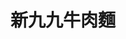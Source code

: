 ---
title: "新九九牛肉麵"
description: "新九九牛肉麵"
layout: shop
keywords:
  - 美食競賽
  - 台灣美食
  - 美食精選
datePublished: "2025-06-30"
dateModified: "2025-07-03"
city: "新北市"
district: "五股區"
address: "248新北市五股區成泰路三段247號"
phone: "0222928059"
geo: "25.093612604703925, 121.44652060392576"
google_map: "https://maps.app.goo.gl/tqMwNpdqCZUJAT3SA"
footinder: "https://footinder.com.tw/%E6%96%B0%E5%8C%97%E5%B8%82%E4%BA%94%E8%82%A1%E5%8D%80/61838/"
official: "https://www.facebook.com/profile.php?id=100085834876593"
award:
  - name: "台北國際牛肉麵節"
    year: "2024"
    entries:
      - group: "鮮食組"
        cooking_style: "清燉"
        rank: "銅牌"

---